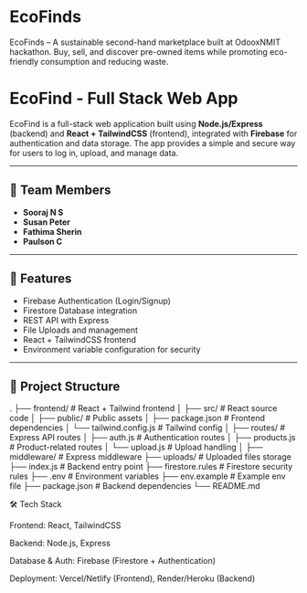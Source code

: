 # EcoFinds
EcoFinds – A sustainable second-hand marketplace built at OdooxNMIT hackathon. Buy, sell, and discover pre-owned items while promoting eco-friendly consumption and reducing waste.
# EcoFind - Full Stack Web App

EcoFind is a full-stack web application built using **Node.js/Express** (backend) and **React + TailwindCSS** (frontend), integrated with **Firebase** for authentication and data storage. The app provides a simple and secure way for users to log in, upload, and manage data.

---

## 👥 Team Members
- **Sooraj N S**
- **Susan Peter**
- **Fathima Sherin**
- **Paulson C**

---

## 🚀 Features
- Firebase Authentication (Login/Signup)
- Firestore Database integration
- REST API with Express
- File Uploads and management
- React + TailwindCSS frontend
- Environment variable configuration for security

---

## 📂 Project Structure

.
├── frontend/ # React + Tailwind frontend
│ ├── src/ # React source code
│ ├── public/ # Public assets
│ ├── package.json # Frontend dependencies
│ └── tailwind.config.js # Tailwind config
│
├── routes/ # Express API routes
│ ├── auth.js # Authentication routes
│ ├── products.js # Product-related routes
│ └── upload.js # Upload handling
│
├── middleware/ # Express middleware
├── uploads/ # Uploaded files storage
├── index.js # Backend entry point
├── firestore.rules # Firestore security rules
├── .env # Environment variables
├── env.example # Example env file
├── package.json # Backend dependencies
└── README.md



🛠 Tech Stack

Frontend: React, TailwindCSS

Backend: Node.js, Express

Database & Auth: Firebase (Firestore + Authentication)

Deployment: Vercel/Netlify (Frontend), Render/Heroku (Backend)

